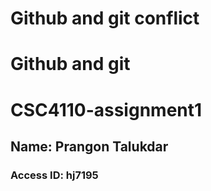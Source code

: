 # Github and git conflict
# Github and git
# CSC4110-assignment1
## Name: Prangon Talukdar
### Access ID: hj7195

